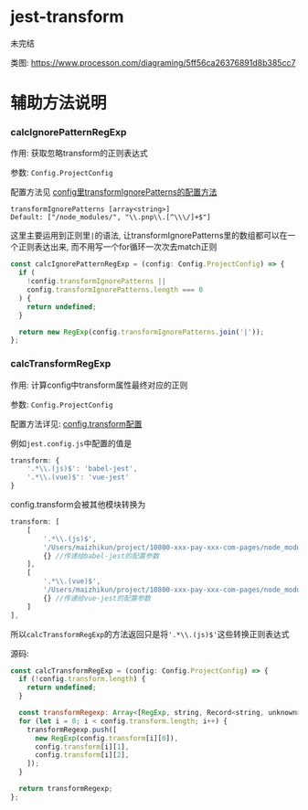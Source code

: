 # jest-transform

未完结

类图: https://www.processon.com/diagraming/5ff56ca26376891d8b385cc7

# 辅助方法说明

### calcIgnorePatternRegExp 

作用: 获取忽略transform的正则表达式

参数: `Config.ProjectConfig`

配置方法见 [config里transformIgnorePatterns的配置方法](https://jestjs.io/docs/en/configuration#transformignorepatterns-arraystring)

```
transformIgnorePatterns [array<string>]
Default: ["/node_modules/", "\\.pnp\\.[^\\\/]+$"]
```

这里主要运用到正则里`|`的语法, 让transformIgnorePatterns里的数组都可以在一个正则表达出来, 而不用写一个for循环一次次去match正则

```javascript
const calcIgnorePatternRegExp = (config: Config.ProjectConfig) => {
  if (
    !config.transformIgnorePatterns ||
    config.transformIgnorePatterns.length === 0
  ) {
    return undefined;
  }

  return new RegExp(config.transformIgnorePatterns.join('|'));
};
```

### calcTransformRegExp

作用: 计算config中transform属性最终对应的正则

参数: `Config.ProjectConfig`

配置方法详见: [config.transform配置](https://jestjs.io/docs/en/configuration#transform-objectstring-pathtotransformer--pathtotransformer-object)

例如`jest.config.js`中配置的值是

```javascript
transform: {
    '.*\\.(js)$': 'babel-jest',
    '.*\\.(vue)$': 'vue-jest'
}
```

config.transform会被其他模块转换为

```javascript
transform: [
    [
        '.*\\.(js)$',
        '/Users/maizhikun/project/10800-xxx-pay-xxx-com-pages/node_modules/babel-jest/build/index.js',
        {} //传递给babel-jest的配置参数
    ],
    [
        '.*\\.(vue)$',
        '/Users/maizhikun/project/10800-xxx-pay-xxx-com-pages/node_modules/vue-jest/vue-jest.js',
        {} //传递给vue-jest的配置参数
    ]
],
```

所以`calcTransformRegExp`的方法返回只是将`'.*\\.(js)$'`这些转换正则表达式

源码: 

```javascript
const calcTransformRegExp = (config: Config.ProjectConfig) => {
  if (!config.transform.length) {
    return undefined;
  }

  const transformRegexp: Array<[RegExp, string, Record<string, unknown>]> = [];
  for (let i = 0; i < config.transform.length; i++) {
    transformRegexp.push([
      new RegExp(config.transform[i][0]),
      config.transform[i][1],
      config.transform[i][2],
    ]);
  }

  return transformRegexp;
};
```
